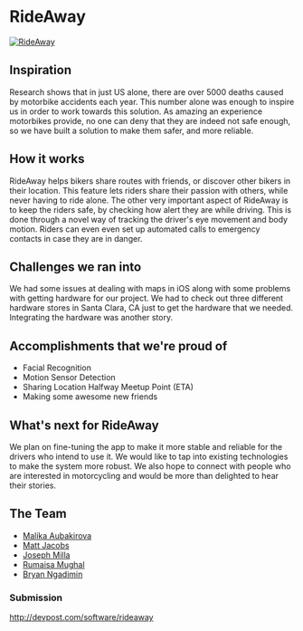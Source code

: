 # RideAway

[![RideAway](http://img.youtube.com/vi/ew4_8mNZ-J0/0.jpg)](http://www.youtube.com/watch?v=ew4_8mNZ-J0)

## Inspiration
Research shows that in just US alone, there are over 5000 deaths caused by motorbike accidents each year. This number alone was enough to inspire us in order to work towards this solution. 
As amazing an experience motorbikes provide, no one can deny that they are indeed not safe enough, so we have built a solution to make them safer, and more reliable.

## How it works
RideAway helps bikers share routes with friends, or discover other bikers in their location. This feature lets riders share their passion with others, while never having to ride alone. 
The other very important aspect of RideAway is to keep the riders safe, by checking how alert they are while driving. This is done through a novel way of tracking the driver's eye movement and body motion. Riders can even even set up automated calls to emergency contacts in case they are in danger.

## Challenges we ran into
We had some issues at dealing with maps in iOS along with some problems with getting hardware for our project. We had to check out three different hardware stores in Santa Clara, CA just to get the hardware that we needed. Integrating the hardware was another story.

## Accomplishments that we're proud of
- Facial Recognition
- Motion Sensor Detection
- Sharing Location Halfway Meetup Point (ETA)
- Making some awesome new friends

## What's next for RideAway
We plan on fine-tuning the app to make it more stable and reliable for the drivers who intend to use it. We would like to tap into existing technologies to make the system more robust. We also hope to connect with people who are interested in motorcycling and would be more than delighted to hear their stories.

## The Team
- [Malika Aubakirova](http://devpost.com/aubakirova)
- [Matt Jacobs](http://devpost.com/majaco)
- [Joseph Milla](http://devpost.com/josephmilla)
- [Rumaisa Mughal](http://devpost.com/rumaiisa)
- [Bryan Ngadimin](http://devpost.com/bngadimi)

### Submission
http://devpost.com/software/rideaway
